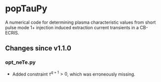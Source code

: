 # popTauPy

A numerical code for determining plasma characteristic values from 
short pulse mode 1+ injection induced extraction current transients
in a CB-ECRIS.

## Changes since v1.1.0

### opt_neTe.py

* Added constraint $\tau^{q+1} > 0$, which was erroneously missing.